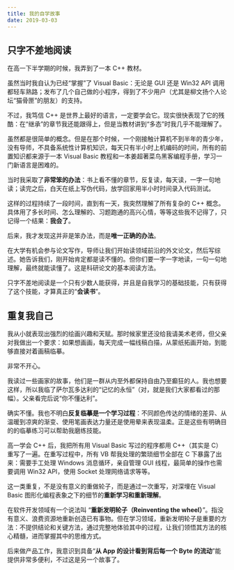 ```yaml
---
title: 我的自学故事
date: 2019-03-03
---
```


## 只字不差地阅读

在高一下半学期的时候，我弄到了一本 C++ 教材。

虽然当时我自认为已经“掌握”了 Visual Basic：无论是 GUI 还是 Win32 API 调用都轻车熟路；发布了几个自己做的小程序，得到了不少用户（尤其是柳文扬个人论坛“猫骨匣”的朋友）的支持。

不过，我笃信 C++ 是世界上最好的语言，一定要学会它。现实很快表现了它的残酷：在“继承”的章节我还能跟得上，但是当教材讲到“多态”时我几乎不能理解了。

虽然都是很简单的概念。但是在那个时候，一个刚接触计算机不到半年的青少年，没有导师，不具备系统性计算机知识，每天只有半小时上机编码的时间，所有的前置知识都来源于一本 Visual Basic 教程和一本姜超著菜鸟黑客编程手册，学习一门新语言是困难的。

当时我采取了**非常笨的办法**：书上看不懂的章节，反复读，每天读，一字一句地读；读完之后，白天在纸上写伪代码，放学回家用半小时时间录入代码测试。

这样的过程持续了一段时间，直到有一天，我突然理解了所有复杂的 C++ 概念。具体用了多长时间、怎么理解的、习题跑通的高兴心情，等等这些我不记得了，只记得一个结果：**我会了**。

后来，我才发现这并非是笨办法，而是**唯一正确的办法**。

在大学有机会参与论文写作，导师让我们开始读领域前沿的外文论文，然后写综述。她告诉我们，刚开始肯定都是读不懂的。但你们要一字一字地读，一句一句地理解，最终就能读懂了。这是科研论文的基本阅读方法。

只字不差地阅读是一个只有少数人能获得，并且是自我学习的基础技能，只有获得了这个技能，才算真正的“**会读书**”。

## 重复我自己

我从小就表现出强烈的绘画兴趣和天赋。那时候家里还没给我请美术老师，但父亲对我做出一个要求：如果想画画，每天完成一幅线稿白描，从蒙纸拓画开始，到能够直接对着画稿临摹。

非常不开心。

我读过一些画家的故事，他们是一群从内至外都保持自由乃至癫狂的人。我也想要这样，所以我临了萨尔瓦多达利的“记忆的永恒”（对，就是我们大家都看过的那幅）。父亲看完后说“你不懂达利”。

确实不懂。我也不明白**反复临摹是一个学习过程**：不同颜色传达的情绪的差异、从温暖到凉爽的渐变、使用笔画表达力量还是使用晕来表现温柔。正是这些有明确目的的临摹练习可以帮助我磨练技能。

高一学会 C++ 后，我把所有用 Visual Basic 写过的程序都用 C++（其实是 C）重写了一遍。在重写过程中，所有 VB 帮我处理的繁琐细节全部在 C 下暴露了出来：需要手工处理 Windows 消息循环，亲自管理 GUI 线程，最简单的操作也需要调用 Win32 API，使用 Socket 处理网络请求等等。

这一类重复，不是没有意义的重做轮子，而是通过一次重写，对深埋在 Visual Basic 图形化编程表象之下的细节的**重新学习和重新理解**。

在软件开发领域有一个说法叫 “**重新发明轮子（Reinventing the wheel）**”。指没有意义、浪费资源地重新创造已有事物。但在学习领域，重新发明轮子是重要的方法：不提供结论和关键方法，通过完整地体验其中的过程，让我们领悟其方法的核心精髓，进而掌握其中的思维方式。

后来做产品工作，我意识到具备“**从 App 的设计看到背后每一个 Byte 的流动**”能提供非常多便利，不过这是另一个故事了。 



